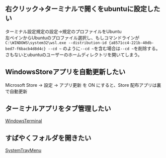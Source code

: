 ## 右クリック→ターミナルで開くをubuntuに設定したい
ターミナル設定規定の設定→規定のプロファイルをUbuntu  
左ペインからUbuntuのプロファイル選択し、もしコマンドラインが
`C:\WINDOWS\system32\wsl.exe --distribution-id {a8571cc4-221b-40db-bed7-f6bacb4d8d4c} --cd ~`
のように`--cd ~`を含む場合は`--cd ~`を削除する。さもないとubuntuのユーザーのホームディレクトリを開いてしまう。
## WindowsStoreアプリを自動更新したい
Microsoft Store → 設定 → アプリ更新 を ON にすると、Store 配布アプリは裏で自動更新
## ターミナルアプリをタブ管理したい
[WindowsTerminal](https://apps.microsoft.com/detail/9n0dx20hk701?hl=ja-JP&gl=JP)
## すばやくフォルダを開きたい
[SystemTrayMenu](https://apps.microsoft.com/detail/9n24f8zbjmt1?hl=ja-JP&gl=JP)


